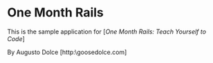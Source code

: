 # One Month Rails

This is the sample application for
[*One Month Rails: Teach Yourself to Code*]

By Augusto Dolce [http:\\goosedolce.com]
